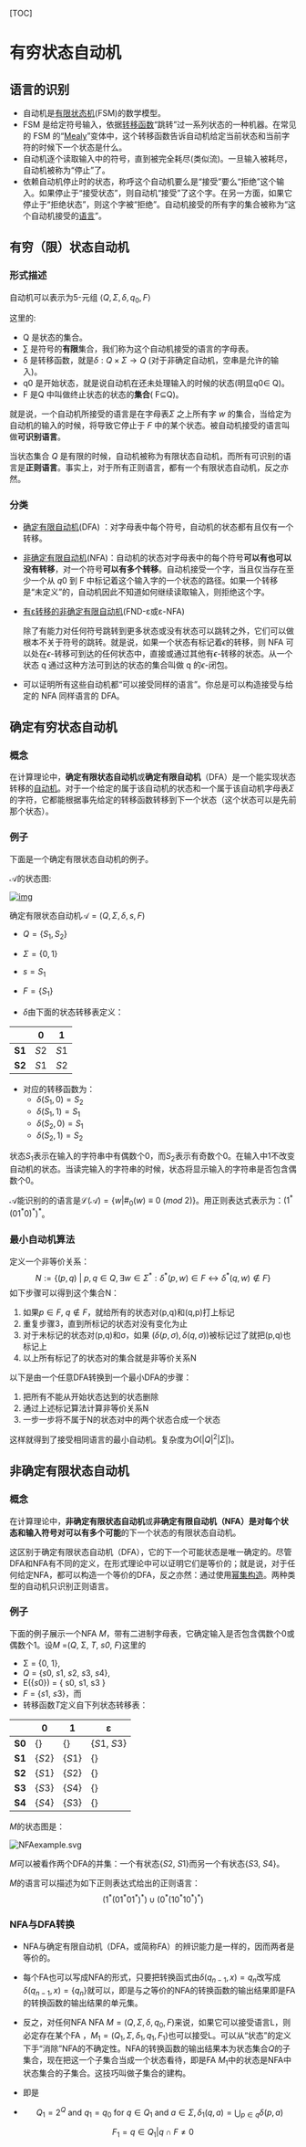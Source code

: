 [TOC]

# 有穷状态自动机

## 语言的识别

+ 自动机是[有限状态机](https://zh.wikipedia.org/wiki/%E6%9C%89%E9%99%90%E7%8A%B6%E6%80%81%E8%87%AA%E5%8A%A8%E6%9C%BA)(FSM)的数学模型。
+ FSM 是给定符号输入，依据[转移函数](https://zh.wikipedia.org/wiki/%E8%BD%AC%E7%A7%BB%E5%87%BD%E6%95%B0)“跳转”过一系列状态的一种机器。在常见的 FSM 的“[Mealy](https://zh.wikipedia.org/wiki/Mealy%E6%9C%BA)”变体中，这个转移函数告诉自动机给定当前状态和当前字符的时候下一个状态是什么。
+ 自动机逐个读取输入中的符号，直到被完全耗尽(类似流)。一旦输入被耗尽，自动机被称为“停止”了。
+ 依赖自动机停止时的状态，称呼这个自动机要么是“接受”要么“拒绝”这个输入。如果停止于“接受状态”，则自动机“接受”了这个字。在另一方面，如果它停止于“拒绝状态”，则这个字被“拒绝”。自动机接受的所有字的集合被称为“这个自动机接受的[语言](https://zh.wikipedia.org/wiki/%E5%BD%A2%E5%BC%8F%E8%AF%AD%E8%A8%80)”。

## 有穷（限）状态自动机

### 形式描述

自动机可以表示为5-元组 $\langle Q,\Sigma ,\delta ,q_{0},F\rangle$

这里的:

+ Q 是状态的集合。
+ ∑ 是符号的**有限**集合，我们称为这个自动机接受的语言的字母表。
+ δ 是转移函数，就是${\displaystyle \delta :Q\times \Sigma \rightarrow Q}$  (对于非确定自动机，空串是允许的输入)。
+ q0 是开始状态，就是说自动机在还未处理输入的时候的状态(明显q0∈ Q)。
+ F 是Q 中叫做终止状态的状态的**集合**( F⊆Q)。

就是说，一个自动机所接受的语言是在字母表$ {\displaystyle \Sigma }$ 之上所有字 *w* 的集合，当给定为自动机的输入的时候，将导致它停止于 ${\displaystyle F}$ 中的某个状态。被自动机接受的语言叫做**可识别语言**。

当状态集合 *Q* 是有限的时候，自动机被称为有限状态自动机，而所有可识别的语言是**正则语言**。事实上，对于所有正则语言，都有一个有限状态自动机，反之亦然。

### 分类

+ [确定有限自动机](https://zh.wikipedia.org/wiki/%E7%A1%AE%E5%AE%9A%E6%9C%89%E9%99%90%E7%8A%B6%E6%80%81%E8%87%AA%E5%8A%A8%E6%9C%BA)(DFA) ：对字母表中每个符号，自动机的状态都有且仅有一个转移。

+ [非确定有限自动机](https://zh.wikipedia.org/wiki/%E9%9D%9E%E7%A1%AE%E5%AE%9A%E6%9C%89%E9%99%90%E7%8A%B6%E6%80%81%E8%87%AA%E5%8A%A8%E6%9C%BA)(NFA)：自动机的状态对字母表中的每个符号**可以有也可以没有转移**，对一个符号**可以有多个转移**。自动机接受一个字，当且仅当存在至少一个从 *q*0 到 F 中标记着这个输入字的一个状态的路径。如果一个转移是“未定义”的，自动机因此不知道如何继续读取输入，则拒绝这个字。

+ [有ε转移的非确定有限自动机](https://zh.wikipedia.org/wiki/%E9%9D%9E%E7%A1%AE%E5%AE%9A%E6%9C%89%E9%99%90%E7%8A%B6%E6%80%81%E8%87%AA%E5%8A%A8%E6%9C%BA)(FND-ε或ε-NFA) 

  除了有能力对任何符号跳转到更多状态或没有状态可以跳转之外，它们可以做根本不关于符号的跳转。就是说，如果一个状态有标记着$ {\displaystyle \epsilon } $的转移，则 NFA 可以处在$ {\displaystyle \epsilon }$-转移可到达的任何状态中，直接或通过其他有$ {\displaystyle \epsilon }$-转移的状态。从一个状态 q 通过这种方法可到达的状态的集合叫做 q 的$ {\displaystyle \epsilon }$-闭包。

+ 可以证明所有这些自动机都“可以接受同样的语言”。你总是可以构造接受与给定的 NFA 同样语言的 DFA。

## 确定有穷状态自动机

### 概念

在计算理论中，**确定有限状态自动机**或**确定有限自动机**（DFA）是一个能实现状态转移的[自动机](https://zh.wikipedia.org/wiki/%E8%87%AA%E5%8A%A8%E6%9C%BA)。对于一个给定的属于该自动机的状态和一个属于该自动机字母表${\displaystyle \Sigma }$的字符，它都能根据事先给定的转移函数转移到下一个状态（这个状态可以是先前那个状态）。

### 例子

下面是一个确定有限状态自动机的例子。

${\displaystyle {\mathcal {A}}}$的状态图:

[![img](https://upload.wikimedia.org/wikipedia/commons/thumb/9/9d/DFAexample.svg/350px-DFAexample.svg.png)](https://zh.wikipedia.org/wiki/File:DFAexample.svg)

确定有限状态自动机${\displaystyle {\mathcal {A}}=\left(Q,\Sigma ,\delta ,s,F\right)}$

- ${\displaystyle Q=\{S_{1},S_{2}\}}$

- ${\displaystyle \Sigma =\{0,1\}}$

- ${\displaystyle s=S_{1}}$

- ${\displaystyle F=\{S_{1}\}}$

- ${\displaystyle \delta }$由下面的状态转移表定义：


|        | **0** | **1** |
| :----: | :---: | :---: |
| **S1** | *S*2  | *S*1  |
| **S2** | *S*1  | *S*2  |

- 对应的转移函数为：
  - ${\displaystyle \delta (S_{1},0)=S_{2}}$
  - ${\displaystyle \delta (S_{1},1)=S_{1}}$
  - ${\displaystyle \delta (S_{2},0)=S_{1}}$
  - ${\displaystyle \delta (S_{2},1)=S_{2}}$

状态${\displaystyle S_{1}}$表示在输入的字符串中有偶数个0，而${\displaystyle S_{2}}$表示有奇数个0。在输入中1不改变自动机的状态。当读完输入的字符串的时候，状态将显示输入的字符串是否包含偶数个0。

${\displaystyle {\mathcal {A}}}$能识别的的语言是${\displaystyle {\mathcal {L}}({\mathcal {A}})=\{w|\#_{0}(w)\equiv 0~(mod~2)\}}$。用正则表达式表示为$：{\displaystyle (1^{*}(01^{*}0)^{*})^{*}}$。

### 最小自动机算法

定义一个非等价关系：
$$
{\displaystyle N:=\{(p,q)~|~p,q\in Q,\exists w\in \Sigma ^{*}:\delta ^{*}(p,w)\in F\leftrightarrow \delta ^{*}(q,w)\notin F\}}
$$
如下步骤可以得到这个集合N：

1. 如果${\displaystyle p\in F,~q\notin F}$，就给所有的状态对(p,q)和(q,p)打上标记
2. 重复步骤3，直到所标记的状态对没有变化为止
3. 对于未标记的状态对(p,q)和σ，如果${\displaystyle ~(\delta (p,\sigma ),\delta (q,\sigma ))}$被标记过了就把(p,q)也标记上
4. 以上所有标记了的状态对的集合就是非等价关系N

以下是由一个任意DFA转换到一个最小DFA的步骤：

1. 把所有不能从开始状态达到的状态删除
2. 通过上述标记算法计算非等价关系N
3. 一步一步将不属于N的状态对中的两个状态合成一个状态

这样就得到了接受相同语言的最小自动机。复杂度为${\displaystyle O(\left|Q\right|^{2}\left|\Sigma \right|)}$。

## 非确定有限状态自动机

### 概念

​	在计算理论中，**非确定有限状态自动机**或**非确定有限自动机（NFA）**是对每个状态和输入符号对可以有**多个可能**的下一个状态的有限状态自动机。

​	这区别于确定有限状态自动机（DFA），它的下一个可能状态是唯一确定的。尽管DFA和NFA有不同的定义，在形式理论中可以证明它们是等价的；就是说，对于任何给定NFA，都可以构造一个等价的DFA，反之亦然：通过使用[幂集构造](https://zh.wikipedia.org/wiki/%E5%B9%82%E9%9B%86%E6%9E%84%E9%80%A0)。两种类型的自动机只识别正则语言。

### 例子

下面的例子展示一个NFA *M*，带有二进制字母表，它确定输入是否包含偶数个0或偶数个1。设*M* =(*Q*, Σ, *T*, *s0*, *F*)这里的

- Σ = {0, 1},
- *Q* = {*s*0, *s*1, *s*2, *s*3, *s*4},
- E({*s*0}) = { s0, s1, s3 }
- *F* = {*s*1, *s*3}，而
- 转移函数*T*定义自下列状态转移表：

|        | **0**  | **1**  | **ε**        |
| ------ | ------ | ------ | ------------ |
| **S0** | {}     | {}     | {*S*1, *S*3} |
| **S1** | {*S*2} | {*S*1} | {}           |
| **S2** | {*S*1} | {*S*2} | {}           |
| **S3** | {*S*3} | {*S*4} | {}           |
| **S4** | {*S*4} | {*S*3} | {}           |

*M*的状态图是：

![NFAexample.svg](https://upload.wikimedia.org/wikipedia/commons/thumb/0/0e/NFAexample.svg/300px-NFAexample.svg.png)

*M*可以被看作两个DFA的并集：一个有状态{*S*2, *S*1}而另一个有状态{*S*3, *S*4}。

*M*的语言可以描述为如下正则表达式给出的正则语言：
$$
(1^{*}(01^{*}01^{*})^{*})\cup (0^{*}(10^{*}10^{*})^{*})
$$

### NFA与DFA转换

+ NFA与确定有限自动机（DFA，或简称FA）的辨识能力是一样的，因而两者是等价的。

+ 每个FA也可以写成NFA的形式，只要把转换函式由${\displaystyle \delta (q_{n-1},x)=q_{n}}$改写成${\displaystyle \delta (q_{n-1},x)=\{q_{n}\}}$就可以，即是与之等价的NFA的转换函数的输出结果即是FA的转换函数的输出结果的单元集。

+ 反之，对任何NFA NFA $M=(Q, Σ, δ, q_0, F)$来说，如果它可以接受语言L，则必定存在某个FA ，$M_1=(Q_1, Σ, δ_1, q_1, F_1)$也可以接受L。可以从“状态”的定义下手“消除”NFA的不确定性。NFA的转换函数的输出结果本为状态集合*Q*的子集合，现在把这一个子集合当成一个状态看待，即是FA $M_1$中的状态是NFA中状态集合的子集合。这技巧叫做子集合的建构。

+ 即是

+ $$
  {\displaystyle Q_{1}=2^{Q}{\text{ and }}q_1={q_{0}}{\text{ for }}q\in Q_{1}{\text{ and }}a\in \Sigma ,\delta _{1}(q,a)=\bigcup _{p\in q}\delta (p,a)}
  $$


$$
{\displaystyle F_{1}={q\in Q_1|q\cap F\neq 0}}
$$

